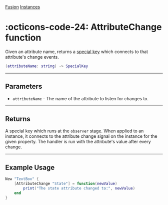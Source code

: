 <nav class="fusiondoc-api-breadcrumbs">
	<a href="../..">Fusion</a>
	<a href="..">Instances</a>
</nav>

<h1 class="fusiondoc-api-header" markdown>
	<span class="fusiondoc-api-icon" markdown>:octicons-code-24:</span>
	<span class="fusiondoc-api-name">AttributeChange</span>
	<span class="fusiondoc-api-pills">
		<span class="fusiondoc-api-pill-type">function</span>
	</span>
</h1>

Given an attribute name, returns a [special key](./specialkey.md) which connects
to that attribute's change events.

```Lua
(attributeName: string) -> SpecialKey
```

-----

## Parameters

- `attributeName` - The name of the attribute to listen for changes to.

-----

## Returns

A special key which runs at the `observer` stage. When applied to an instance,
it connects to the attribute change signal on the instance for the given property.
The handler is run with the attribute's value after every change.

-----

## Example Usage

```Lua
New "TextBox" {
    [AttributeChange "State"] = function(newValue)
        print("The state attribute changed to:", newValue)
    end
}
```
